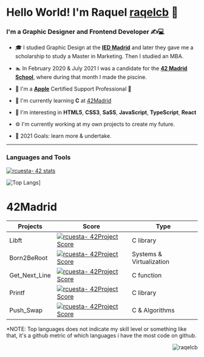 # Hello World! I'm Raquel [raqelcb](http://rcbdesigner.com) 👋 

### I'm a Graphic Designer and Frontend Developer ✍️💻

- 🎓 I studied Graphic Design at the [**IED Madrid**](https://iedmadrid.com) and later they gave me a scholarship to study a Master in Marketing. Then I studied an MBA.
- 🏊‍ In February 2020 & July 2021 I was a candidate for the [**42 Madrid School**](https://www.42madrid.com/en/), where during that month I made the piscine.
- 🍏 I'm a [**Apple**](https://apple.com) Certified Support Professional 

- 🌱 I'm currently learning **C** at [42Madrid](https://www.42madrid.com/en/)
- 🧠 I'm interesting in **HTML5**, **CSS3**, **SaSS**, **JavaScript**, **TypeScript**, **React**
- ⚙️ I'm currently working at my own projects to create my future.
- 🚀 2021 Goals: learn more & undertake.
---
### Languages and Tools

[![rcuesta- 42 stats](https://badge42.herokuapp.com/api/stats/rcuesta-?privacyEmail=true)](https://www.42madrid.com/en)

<!-- ![](https://github-readme-stats.vercel.app/api?username=raqelcb&count_private=true&show_icons=true&theme=dark&hide_title=true) -->

<!--![Raqelcb's github stats](https://github-readme-stats.vercel.app/api?username=raqelcb&show_icons=true&count_private=true) -->
![Top Langs](https://github-readme-stats.vercel.app/api/top-langs/?username=raqelcb&layout=compact&exclude_repo=ft_server&langs_count=13&theme=dark)]


# 42Madrid

|   Projects	|  Score	| Type |
|---	|---	|--- |
| Libft |[![rcuesta- 42Project Score](https://badge42.herokuapp.com/api/project/rcuesta-/Libft)](https://github.com/raqelcb) | C library |
| Born2BeRoot | [![rcuesta- 42Project Score](https://badge42.herokuapp.com/api/project/rcuesta-/Born2beroot)](https://github.com/raqelcb) | Systems & Virtualization |
| Get_Next_Line	| [![rcuesta- 42Project Score](https://badge42.herokuapp.com/api/project/rcuesta-/get_next_line)](https://github.com/raqelcb) | C function |
| Printf	| [![rcuesta- 42Project Score](https://badge42.herokuapp.com/api/project/rcuesta-/ft_printf)](https://github.com/raqelcb) | C library |
| Push_Swap	| [![rcuesta- 42Project Score](https://badge42.herokuapp.com/api/project/rcuesta-/push_swap)](https://github.com/raqelcb) | C & Algorithms |


*NOTE: Top languages does not indicate my skill level or something like that, it's a github metric of which languages i have the most code on github.
<p align="right"> <img src="https://komarev.com/ghpvc/?username=raqelcb&label=Profile%20views&color=fa8333&style=flat" alt="raqelcb" /> </p>
